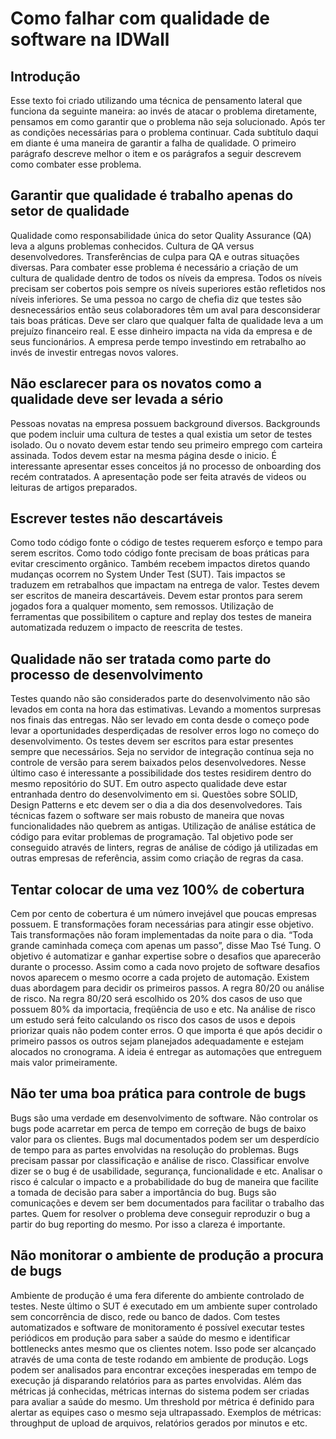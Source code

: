 # Como falhar com qualidade de software na IDWall



## Introdução

Esse texto foi criado utilizando uma técnica de pensamento lateral que funciona da seguinte maneira: ao invés de atacar o problema diretamente, pensamos em como garantir que o problema não seja solucionado. Após ter as condições necessárias para o problema continuar.
Cada subtítulo daqui em diante é uma maneira de garantir a falha de qualidade. O primeiro parágrafo descreve melhor o item e os parágrafos a seguir descrevem como combater esse problema.

## Garantir que qualidade é trabalho apenas do setor de qualidade

Qualidade como responsabilidade única do setor Quality Assurance (QA) leva a alguns problemas conhecidos. Cultura de QA versus desenvolvedores. Transferências de culpa para QA e outras situações diversas. 
Para combater esse problema é necessário a criação de um cultura de qualidade dentro de todos os níveis da empresa. Todos os níveis precisam ser cobertos pois sempre os níveis superiores estão refletidos nos níveis inferiores. Se uma pessoa no cargo de chefia diz que testes são desnecessários então seus colaboradores têm um aval para desconsiderar tais boas práticas.
Deve ser claro que qualquer falta de qualidade leva a um prejuízo financeiro real. E esse dinheiro impacta na vida da empresa e de seus funcionários. A empresa perde tempo investindo em retrabalho ao invés de investir entregas novos valores.

## Não esclarecer para os novatos como a qualidade deve ser levada a sério

Pessoas novatas na empresa possuem background diversos. Backgrounds que podem incluir uma cultura de testes a qual existia um setor de testes isolado. Ou o novato devem estar tendo seu primeiro emprego com carteira assinada. 
Todos devem estar na mesma página desde o inicio. É interessante apresentar esses conceitos já no processo de onboarding dos recém contratados. A apresentação pode ser feita através de videos ou leituras de artigos preparados.

## Escrever testes não descartáveis

Como todo código fonte o código de testes requerem esforço e tempo para serem escritos. Como todo código fonte precisam de boas práticas para evitar crescimento orgânico. Também recebem impactos diretos quando mudanças ocorrem no System Under Test (SUT). Tais impactos se traduzem em retrabalhos que impactam na entrega de valor.
Testes devem ser escritos de maneira descartáveis. Devem estar prontos para serem jogados fora a qualquer momento, sem remossos. Utilização de ferramentas que possibilitem o capture and replay dos testes de maneira automatizada reduzem o impacto de reescrita de testes.

## Qualidade não ser tratada como parte do processo de desenvolvimento

Testes quando não são considerados parte do desenvolvimento não são levados em conta na hora das estimativas. Levando a momentos surpresas nos finais das entregas. Não ser levado em conta desde o começo pode levar a oportunidades desperdiçadas de resolver erros logo no começo do desenvolvimento.
Os testes devem ser escritos para estar presentes sempre que necessários. Seja no servidor de integração contínua seja no controle de versão para serem baixados pelos desenvolvedores. Nesse último caso é interessante a possibilidade dos testes residirem dentro do mesmo repositório do SUT.
Em outro aspecto qualidade deve estar entranhada dentro do desenvolvimento em si. Questões sobre SOLID, Design Patterns e etc devem ser o dia a dia dos desenvolvedores. Tais técnicas fazem o software ser mais robusto de maneira que novas funcionalidades não quebrem as antigas. 
Utilização de análise estática de código para evitar problemas de programação. Tal objetivo pode ser conseguido através de linters, regras de análise de código já utilizadas em outras empresas de referência, assim como criação de regras da casa.

## Tentar colocar de uma vez 100% de cobertura 

Cem por cento de cobertura é um número invejável que poucas empresas possuem. E transformações foram necessárias para atingir esse objetivo. Tais transformações não foram implementadas da noite para o dia. 
“Toda grande caminhada começa com apenas um passo”, disse Mao Tsé Tung. O objetivo é automatizar e ganhar expertise sobre o desafios que aparecerão durante o processo. Assim como a cada novo projeto de software desafios novos aparecem o mesmo ocorre a cada projeto de automação.
Existem duas abordagem para decidir os primeiros passos. A regra 80/20 ou análise de risco. Na regra 80/20 será escolhido os 20% dos casos de uso que possuem 80% da importacia, freqüência de uso e etc. Na análise de risco um estudo será feito calculando os risco dos casos de usos e depois priorizar quais não podem conter erros.
O que importa é que após decidir o primeiro passos os outros sejam planejados adequadamente e estejam alocados no cronograma. A ideia é entregar as automações que entreguem mais valor primeiramente.

## Não ter uma boa prática para controle de bugs

Bugs são uma verdade em desenvolvimento de software. Não controlar os bugs pode acarretar em perca de tempo em correção de bugs de baixo valor para os clientes.  Bugs mal documentados podem ser um desperdício de tempo para as partes envolvidas na resolução do problemas.
Bugs precisam passar por classificação e análise de risco. Classificar envolve dizer se o bug é de usabilidade, segurança, funcionalidade e etc. Analisar o risco é calcular o impacto e a probabilidade do bug de maneira que facilite a tomada de decisão para saber a importância do bug.
Bugs são comunicações e devem ser bem documentados para facilitar o trabalho das partes. Quem for resolver o problema deve conseguir reproduzir o bug a partir do bug reporting do mesmo. Por isso a clareza é importante.


## Não monitorar o ambiente de produção a procura de bugs

Ambiente de produção é uma fera diferente do ambiente controlado de testes. Neste último o SUT é executado em um ambiente super controlado sem concorrência de disco, rede ou banco de dados.
Com testes automatizados e software de monitoramento é possível executar testes periódicos em produção para saber a saúde do mesmo e identificar bottlenecks antes mesmo que os clientes notem. Isso pode ser alcançado através de uma conta de teste rodando em ambiente de produção.
Logs podem ser analisados para encontrar exceções inesperadas em tempo de execução já disparando relatórios para as partes envolvidas. 
Além das métricas já conhecidas, métricas internas do sistema podem ser criadas para avaliar a saúde do mesmo. Um threshold por métrica é definido para alertar as equipes caso o mesmo seja ultrapassado. Exemplos de métricas: throughput de upload de arquivos,  relatórios gerados por minutos e etc.

